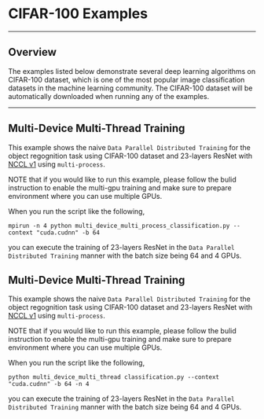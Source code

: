 # CIFAR-100 Examples

---

## Overview

The examples listed below demonstrate several deep learning algorithms on CIFAR-100 dataset, which is one of the most popular image classification datasets in the machine learning community. The CIFAR-100 dataset will be automatically downloaded when running any of the examples.

---

## Multi-Device Multi-Thread Training

This example shows the naive `Data Parallel Distributed Training` for the object regognition task using CIFAR-100 dataset and 23-layers ResNet with [NCCL v1](https://github.com/NVIDIA/nccl) using `multi-process`. 

NOTE that if you would like to run this example, please follow the bulid instruction to enable the multi-gpu training and make sure to prepare environment where you can use multiple GPUs. 

When you run the script like the following, 

```
mpirun -n 4 python multi_device_multi_process_classification.py --context "cuda.cudnn" -b 64

```

you can execute the training of 23-layers ResNet in the `Data Parallel Distributed Training` manner with the batch size being 64 and 4 GPUs.

## Multi-Device Multi-Thread Training

This example shows the naive `Data Parallel Distributed Training` for the object regognition task using CIFAR-100 dataset and 23-layers ResNet with [NCCL v1](https://github.com/NVIDIA/nccl) using `multi-process`.

NOTE that if you would like to run this example, please follow the bulid instruction to enable the multi-gpu training and make sure to prepare environment where you can use multiple GPUs.

When you run the script like the following, 

```
python multi_device_multi_thread classification.py --context "cuda.cudnn" -b 64 -n 4

```

you can execute the training of 23-layers ResNet in the `Data Parallel Distributed Training` manner with the batch size being 64 and 4 GPUs.
